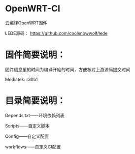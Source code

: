 # OpenWRT-CI
云编译OpenWRT固件

LEDE源码：
https://github.com/coolsnowwolf/lede

# 固件简要说明：

固件信息里的时间为编译开始的时间，方便核对上游源码提交时间


Mediatek: r30b1
# 目录简要说明：

Depends.txt——环境依赖列表

Scripts——自定义脚本

Config——自定义配置

workflows——自定义CI配置
